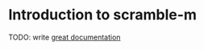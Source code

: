 # Introduction to scramble-m

TODO: write [great documentation](http://jacobian.org/writing/what-to-write/)
